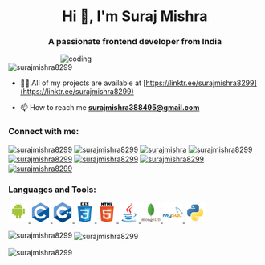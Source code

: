 
<h1 align="center">Hi 👋, I'm Suraj Mishra</h1>
<h3 align="center">A passionate frontend developer from India</h3>
<img align = "right" alt = "coding" width = "400" src =
"https://user-images.githubusercontent.com/55389276/140866485-8fb1c876-9a8f-4d6a-98dc-08c4981eaf70.gif"> 
<p align="left"> <img src="https://komarev.com/ghpvc/?username=surajmishra8299&label=Profile%20views&color=0e75b6&style=flat" alt="surajmishra8299" /> </p>

- 👨‍💻 All of my projects are available at [https://linktr.ee/surajmishra8299](https://linktr.ee/surajmishra8299)

- 📫 How to reach me **surajmishra388495@gmail.com**

<h3 align="left">Connect with me:</h3>
<p align="left">
<a href="https://twitter.com/surajmishra8299" target="blank"><img align="center" src="https://raw.githubusercontent.com/rahuldkjain/github-profile-readme-generator/master/src/images/icons/Social/twitter.svg" alt="surajmishra8299" height="30" width="40" /></a>
<a href="https://linkedin.com/in/surajmishra8299" target="blank"><img align="center" src="https://raw.githubusercontent.com/rahuldkjain/github-profile-readme-generator/master/src/images/icons/Social/linked-in-alt.svg" alt="surajmishra8299" height="30" width="40" /></a>
<a href="https://fb.com/surajmishra" target="blank"><img align="center" src="https://raw.githubusercontent.com/rahuldkjain/github-profile-readme-generator/master/src/images/icons/Social/facebook.svg" alt="surajmishra" height="30" width="40" /></a>
<a href="https://instagram.com/surajmishra8299" target="blank"><img align="center" src="https://raw.githubusercontent.com/rahuldkjain/github-profile-readme-generator/master/src/images/icons/Social/instagram.svg" alt="surajmishra8299" height="30" width="40" /></a>
<a href="https://www.hackerrank.com/surajmishra8299" target="blank"><img align="center" src="https://raw.githubusercontent.com/rahuldkjain/github-profile-readme-generator/master/src/images/icons/Social/hackerrank.svg" alt="surajmishra8299" height="30" width="40" /></a>
<a href="https://www.leetcode.com/surajmishra8299" target="blank"><img align="center" src="https://raw.githubusercontent.com/rahuldkjain/github-profile-readme-generator/master/src/images/icons/Social/leet-code.svg" alt="surajmishra8299" height="30" width="40" /></a>
<a href="https://auth.geeksforgeeks.org/user/surajmishra8299" target="blank"><img align="center" src="https://raw.githubusercontent.com/rahuldkjain/github-profile-readme-generator/master/src/images/icons/Social/geeks-for-geeks.svg" alt="surajmishra8299" height="30" width="40" /></a>
<a href="https://discord.gg/surajmishra8299" target="blank"><img align="center" src="https://raw.githubusercontent.com/rahuldkjain/github-profile-readme-generator/master/src/images/icons/Social/discord.svg" alt="surajmishra8299" height="30" width="40" /></a>
</p>

<h3 align="left">Languages and Tools:</h3>
<p align="left"> <a href="https://developer.android.com" target="_blank" rel="noreferrer"> <img src="https://raw.githubusercontent.com/devicons/devicon/master/icons/android/android-original-wordmark.svg" alt="android" width="40" height="40"/> </a> <a href="https://www.cprogramming.com/" target="_blank" rel="noreferrer"> <img src="https://raw.githubusercontent.com/devicons/devicon/master/icons/c/c-original.svg" alt="c" width="40" height="40"/> </a> <a href="https://www.w3schools.com/cpp/" target="_blank" rel="noreferrer"> <img src="https://raw.githubusercontent.com/devicons/devicon/master/icons/cplusplus/cplusplus-original.svg" alt="cplusplus" width="40" height="40"/> </a> <a href="https://www.w3schools.com/css/" target="_blank" rel="noreferrer"> <img src="https://raw.githubusercontent.com/devicons/devicon/master/icons/css3/css3-original-wordmark.svg" alt="css3" width="40" height="40"/> </a> <a href="https://www.w3.org/html/" target="_blank" rel="noreferrer"> <img src="https://raw.githubusercontent.com/devicons/devicon/master/icons/html5/html5-original-wordmark.svg" alt="html5" width="40" height="40"/> </a> <a href="https://www.java.com" target="_blank" rel="noreferrer"> <img src="https://raw.githubusercontent.com/devicons/devicon/master/icons/java/java-original.svg" alt="java" width="40" height="40"/> </a> <a href="https://www.mongodb.com/" target="_blank" rel="noreferrer"> <img src="https://raw.githubusercontent.com/devicons/devicon/master/icons/mongodb/mongodb-original-wordmark.svg" alt="mongodb" width="40" height="40"/> </a> <a href="https://www.mysql.com/" target="_blank" rel="noreferrer"> <img src="https://raw.githubusercontent.com/devicons/devicon/master/icons/mysql/mysql-original-wordmark.svg" alt="mysql" width="40" height="40"/> </a> <a href="https://www.python.org" target="_blank" rel="noreferrer"> <img src="https://raw.githubusercontent.com/devicons/devicon/master/icons/python/python-original.svg" alt="python" width="40" height="40"/> </a> </p>

<p><img align="left" src="https://github-readme-stats.vercel.app/api/top-langs?username=surajmishra8299&show_icons=true&locale=en&layout=compact" alt="surajmishra8299" /></p>

<p>&nbsp;<img align="center" src="https://github-readme-stats.vercel.app/api?username=surajmishra8299&show_icons=true&locale=en" alt="surajmishra8299" /></p>

<p><img align="center" src="https://github-readme-streak-stats.herokuapp.com/?user=surajmishra8299&" alt="surajmishra8299" /></p>
